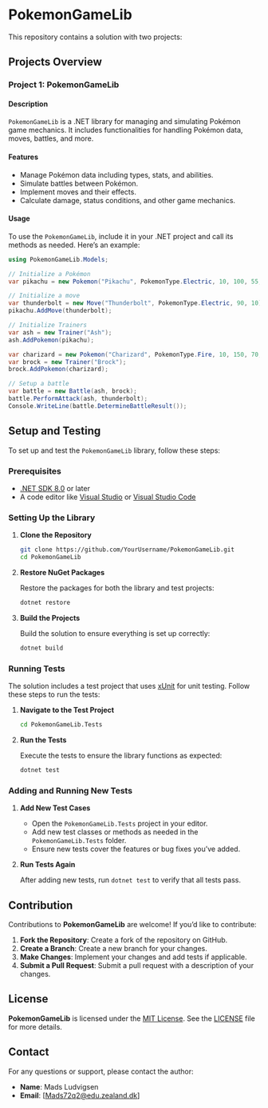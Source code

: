 # PokemonGameLib

This repository contains a solution with two projects:

## Projects Overview

### Project 1: PokemonGameLib

#### Description
`PokemonGameLib` is a .NET library for managing and simulating Pokémon game mechanics. It includes functionalities for handling Pokémon data, moves, battles, and more.

#### Features
- Manage Pokémon data including types, stats, and abilities.
- Simulate battles between Pokémon.
- Implement moves and their effects.
- Calculate damage, status conditions, and other game mechanics.

#### Usage
To use the `PokemonGameLib`, include it in your .NET project and call its methods as needed. Here’s an example:

```csharp
using PokemonGameLib.Models;

// Initialize a Pokémon
var pikachu = new Pokemon("Pikachu", PokemonType.Electric, 10, 100, 55, 40);

// Initialize a move
var thunderbolt = new Move("Thunderbolt", PokemonType.Electric, 90, 10);
pikachu.AddMove(thunderbolt);

// Initialize Trainers
var ash = new Trainer("Ash");
ash.AddPokemon(pikachu);

var charizard = new Pokemon("Charizard", PokemonType.Fire, 10, 150, 70, 50);
var brock = new Trainer("Brock");
brock.AddPokemon(charizard);

// Setup a battle
var battle = new Battle(ash, brock);
battle.PerformAttack(ash, thunderbolt);
Console.WriteLine(battle.DetermineBattleResult());
```

## Setup and Testing

To set up and test the `PokemonGameLib` library, follow these steps:

### Prerequisites
- [.NET SDK 8.0](https://dotnet.microsoft.com/download/dotnet/8.0) or later
- A code editor like [Visual Studio](https://visualstudio.microsoft.com/) or [Visual Studio Code](https://code.visualstudio.com/)

### Setting Up the Library

1. **Clone the Repository**

   ```bash
   git clone https://github.com/YourUsername/PokemonGameLib.git
   cd PokemonGameLib
   ```

2. **Restore NuGet Packages**

   Restore the packages for both the library and test projects:

   ```bash
   dotnet restore
   ```

3. **Build the Projects**

   Build the solution to ensure everything is set up correctly:

   ```bash
   dotnet build
   ```

### Running Tests

The solution includes a test project that uses [xUnit](https://xunit.net/) for unit testing. Follow these steps to run the tests:

1. **Navigate to the Test Project**

   ```bash
   cd PokemonGameLib.Tests
   ```

2. **Run the Tests**

   Execute the tests to ensure the library functions as expected:

   ```bash
   dotnet test
   ```

### Adding and Running New Tests

1. **Add New Test Cases**

   - Open the `PokemonGameLib.Tests` project in your editor.
   - Add new test classes or methods as needed in the `PokemonGameLib.Tests` folder.
   - Ensure new tests cover the features or bug fixes you’ve added.

2. **Run Tests Again**

   After adding new tests, run `dotnet test` to verify that all tests pass.

## Contribution

Contributions to **PokemonGameLib** are welcome! If you’d like to contribute:

1. **Fork the Repository**: Create a fork of the repository on GitHub.
2. **Create a Branch**: Create a new branch for your changes.
3. **Make Changes**: Implement your changes and add tests if applicable.
4. **Submit a Pull Request**: Submit a pull request with a description of your changes.

## License

**PokemonGameLib** is licensed under the [MIT License](LICENSE). See the [LICENSE](LICENSE) file for more details.

## Contact

For any questions or support, please contact the author:

- **Name**: Mads Ludvigsen
- **Email**: [Mads72q2@edu.zealand.dk]
